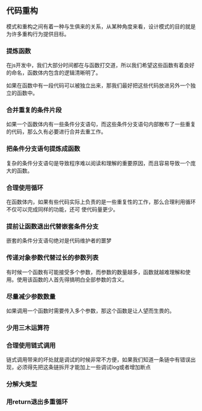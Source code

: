 ## 代码重构

模式和重构之间有着一种与生俱来的关系，从某种角度来看，设计模式的目的就是为许多重构行为提供目标。

### 提炼函数

在js开发中，我们大部分时间都在与函数打交道，所以我们希望这些函数有着良好的命名，函数体内包含的逻辑清晰明了。

如果在函数中有一段代码可以被独立出来，那我们最好把这些代码放进另外一个独立的函数中。


### 合并重复的条件片段

如果一个函数体内有一些条件分支语句，而这些条件分支语句内部散布了一些重复的代码，那么久有必要进行合并去重工作。

### 把条件分支语句提炼成函数

复杂的条件分支语句是导致程序难以阅读和理解的重要原因，而且容易导致一个庞大的函数。

### 合理使用循环

在函数体内，如果有些代码实际上负责的是一些重复性的工作，那么合理利用循环不仅可以完成同样的功能，还可 使代码量更少。

### 提前让函数退出代替嵌套条件分支

嵌套的条件分支语句绝对是代码维护者的噩梦

### 传递对象参数代替过长的参数列表

有时候一个函数有可能接受多个参数，而参数的数量越多，函数就越难理解和使用。使用该函数的人首先得搞明白全部参数的含义。

### 尽量减少参数数量

如果调用一个函数时需要传入多个参数，那这个函数是让人望而生畏的。

### 少用三木运算符

### 合理使用链式调用

链式调用带来的坏处就是调试的时候非常不方便，如果我们知道一条链中有错误出现，必须得先把这条链拆开才能加上一些调试log或者增加断点

### 分解大类型

### 用return退出多重循环



